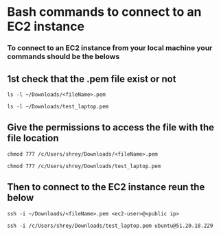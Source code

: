 # Bash commands to connect to an EC2 instance 
### To connect to an EC2 instance from your local machine your commands should be the belows

## 1st check that the .pem file exist or not
```
ls -l ~/Downloads/<fileName>.pem

ls -l ~/Downloads/test_laptop.pem
```

## Give the permissions to access the file with the file location
```
chmod 777 /c/Users/shrey/Downloads/<fileName>.pem

chmod 777 /c/Users/shrey/Downloads/test_laptop.pem
```

## Then to connect to the EC2 instance reun the below
```
ssh -i ~/Downloads/<fileName>.pem <ec2-user>@<public ip>

ssh -i /c/Users/shrey/Downloads/test_laptop.pem ubuntu@51.20.18.229
```



